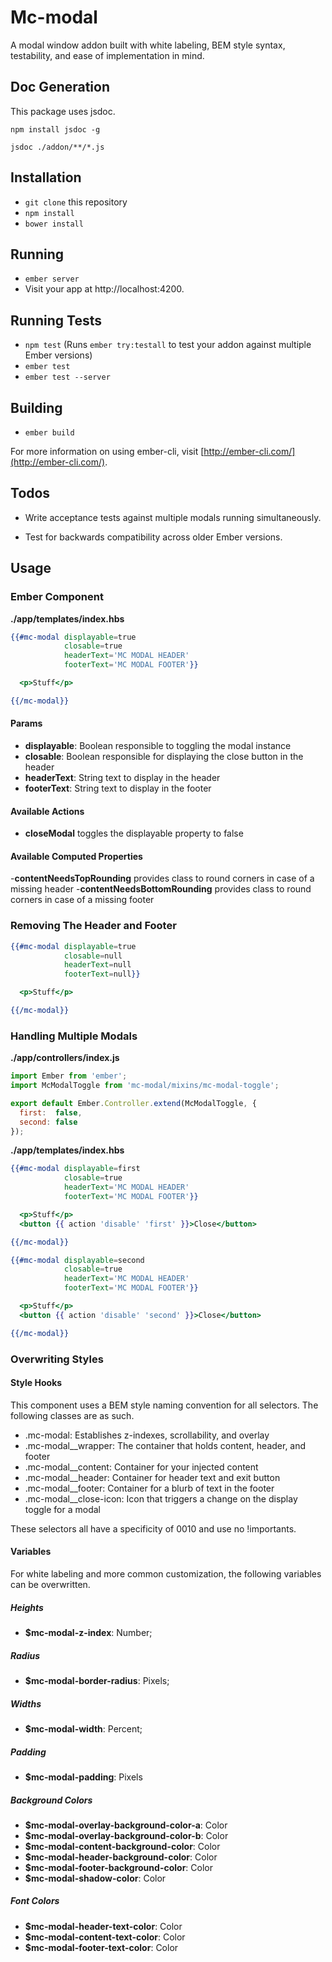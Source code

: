 # Mc-modal

A modal window addon built with white labeling, BEM style syntax, testability, and ease of implementation in mind.

## Doc Generation

This package uses jsdoc.

`npm install jsdoc -g`

`jsdoc ./addon/**/*.js`

## Installation

* `git clone` this repository
* `npm install`
* `bower install`

## Running

* `ember server`
* Visit your app at http://localhost:4200.

## Running Tests

* `npm test` (Runs `ember try:testall` to test your addon against multiple Ember versions)
* `ember test`
* `ember test --server`

## Building

* `ember build`

For more information on using ember-cli, visit [http://ember-cli.com/](http://ember-cli.com/).

## Todos

- Write acceptance tests against multiple modals running simultaneously.

- Test for backwards compatibility across older Ember versions.

## Usage

### Ember Component

**./app/templates/index.hbs**

```hbs
{{#mc-modal displayable=true
            closable=true
            headerText='MC MODAL HEADER'
            footerText='MC MODAL FOOTER'}}

  <p>Stuff</p>

{{/mc-modal}}
```

#### Params

- **displayable**: Boolean responsible to toggling the modal instance
- **closable**: Boolean responsible for displaying the close button in the header
- **headerText**: String text to display in the header
- **footerText**: String text to display in the footer

#### Available Actions

- **closeModal** <Void> toggles the displayable property to false

#### Available Computed Properties

-**contentNeedsTopRounding** <String> provides class to round corners in case of a missing header
-**contentNeedsBottomRounding** <String> provides class to round corners in case of a missing footer

### Removing The Header and Footer

```hbs
{{#mc-modal displayable=true
            closable=null
            headerText=null
            footerText=null}}

  <p>Stuff</p>

{{/mc-modal}}
```

### Handling Multiple Modals

**./app/controllers/index.js**

```javascript
import Ember from 'ember';
import McModalToggle from 'mc-modal/mixins/mc-modal-toggle';

export default Ember.Controller.extend(McModalToggle, {
  first:  false,
  second: false
});
```

**./app/templates/index.hbs**
```hbs
{{#mc-modal displayable=first
            closable=true
            headerText='MC MODAL HEADER'
            footerText='MC MODAL FOOTER'}}

  <p>Stuff</p>
  <button {{ action 'disable' 'first' }}>Close</button>

{{/mc-modal}}

{{#mc-modal displayable=second
            closable=true
            headerText='MC MODAL HEADER'
            footerText='MC MODAL FOOTER'}}

  <p>Stuff</p>
  <button {{ action 'disable' 'second' }}>Close</button>

{{/mc-modal}}
```

### Overwriting Styles

#### Style Hooks

This component uses a BEM style naming convention for all selectors. The following classes are as such.

- .mc-modal: Establishes z-indexes, scrollability, and overlay
- .mc-modal__wrapper: The container that holds content, header, and footer
- .mc-modal__content: Container for your injected content
- .mc-modal__header: Container for header text and exit button
- .mc-modal__footer: Container for a blurb of text in the footer
- .mc-modal__close-icon: Icon that triggers a change on the display toggle for a modal

These selectors all have a specificity of 0010 and use no !importants.

#### Variables

For white labeling and more common customization, the following variables can be overwritten.

##### Heights
- **$mc-modal-z-index**: Number;

##### Radius
- **$mc-modal-border-radius**: Pixels;

##### Widths
- **$mc-modal-width**: Percent;

##### Padding
- **$mc-modal-padding**: Pixels

##### Background Colors
- **$mc-modal-overlay-background-color-a**: Color
- **$mc-modal-overlay-background-color-b**: Color
- **$mc-modal-content-background-color**: Color
- **$mc-modal-header-background-color**: Color
- **$mc-modal-footer-background-color**: Color
- **$mc-modal-shadow-color**: Color

##### Font Colors
- **$mc-modal-header-text-color**: Color
- **$mc-modal-content-text-color**: Color
- **$mc-modal-footer-text-color**: Color

